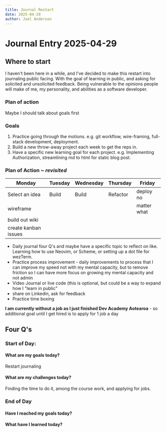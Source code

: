 ```yaml
---
title: Journal Restart
date: 2025-04-29
author: Joel Anderson
---
```


# Journal Entry 2025-04-29

## Where to start
I haven't been here in a while, and I've decided to make this restart into journaling public facing. With the goal of learning in public, and asking for solicited and unsolicited feedback. Being vulnerable to the opinions people will make of me, my personality, and abilities as a software developer.

### Plan of action
Maybe I should talk about goals first

### Goals
1. Practice going through the motions.
  e.g. git workflow, wire-framing, full-stack development, deployment.
2. Build a new throw-away project each week to get the reps in.
3. Have a specific new learning goal for each project.
  e.g. Implementing Authorization, streamlining md to html for static blog post.

### Plan of Action ~ _revisited_
| Monday | Tuesday | Wednesday | Thursday | Friday |
|--|--|--|--|--|
| Select an idea| Build | Build | Refactor | deploy no |
| wireframe | | | |matter what  |
|build out wiki | | | | |
|create kanban issues| | | | |
- Daily journal four Q's and maybe have a specific topic to reflect on like. Learning how to use Neovim, or Scheme, or setting up a dot file for wezTerm.
- Practice process improvement - daily improvements to process that I can improve my speed not with my mental capacity, but to remove friction so I can have more focus on growing my mental capacity and not admin
- Video Journal or live code (this is optional, but could be a way to expand how I "learn in public"
- share on Linkedin, ask for feedback
- Practice time boxing

**I am currently without a job as I just finished Dev Academy Aotearoa** - so additional goal until I get hired is to apply for 1 job a day

## Four Q's
### Start of Day:

#### What are my goals today?
Restart journaling

#### What are my challenges today?
Finding the time to do it, among the course work, and applying for jobs.

### End of Day

#### Have I reached my goals today?

#### What have I learned today?
